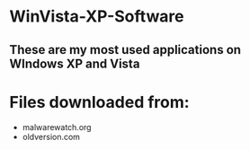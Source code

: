 # WinVista-XP-Software
## These are my most used applications on WIndows XP and Vista

# Files downloaded from:
* malwarewatch.org
* oldversion.com
